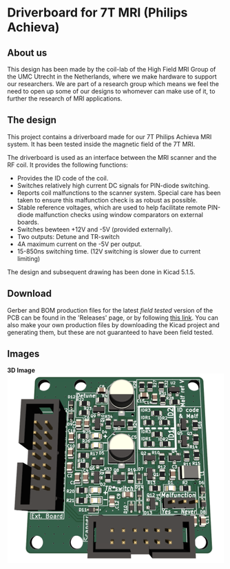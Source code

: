 # Driverboard for 7T MRI (Philips Achieva)

## About us
This design has been made by the coil-lab of the High Field MRI Group of the UMC Utrecht in the Netherlands, where we make hardware to support our researchers. We are part of a research group which means we feel the need to open up some of our designs to whomever can make use of it, to further the research of MRI applications.


## The design
This project contains a driverboard made for our 7T Philips Achieva MRI system. It has been tested inside the magnetic field of the 7T MRI. 

The driverboard is used as an interface between the MRI scanner and the RF coil. It provides the following functions:
- Provides the ID code of the coil.
- Switches relatively high current DC signals for PIN-diode switching. 
- Reports coil malfunctions to the scanner system. Special care has been taken to ensure this malfunction check is as robust as possible. 
- Stable reference voltages, which are used to help facilitate remote PIN-diode malfunction checks using window comparators on external boards.
- Switches bewteen +12V and -5V (provided externally).
- Two outputs: Detune and TR-switch
- 4A maximum current on the -5V per output.
- 15-850ns switching time. (12V switching is slower due to current limiting)

The design and subsequent drawing has been done in Kicad 5.1.5.


## Download
Gerber and BOM production files for the latest _field tested_ version of the PCB can be found in the 'Releases' page, or by following [this link](https://github.com/umcu7tcoillab/Driverboard/releases/latest). 
You can also make your own production files by downloading the Kicad project and generating them, but these are not guaranteed to have been field tested.


## Images
**3D Image**
<img src="Images/3D.png?raw=true"/>
